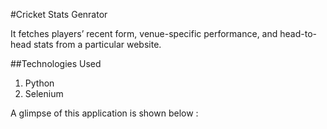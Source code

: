 #Cricket Stats Genrator

It fetches players’ recent form, venue-specific performance, and head-to- head stats from a particular website.

##Technologies Used
1. Python
2. Selenium

A glimpse of this application is shown below :

